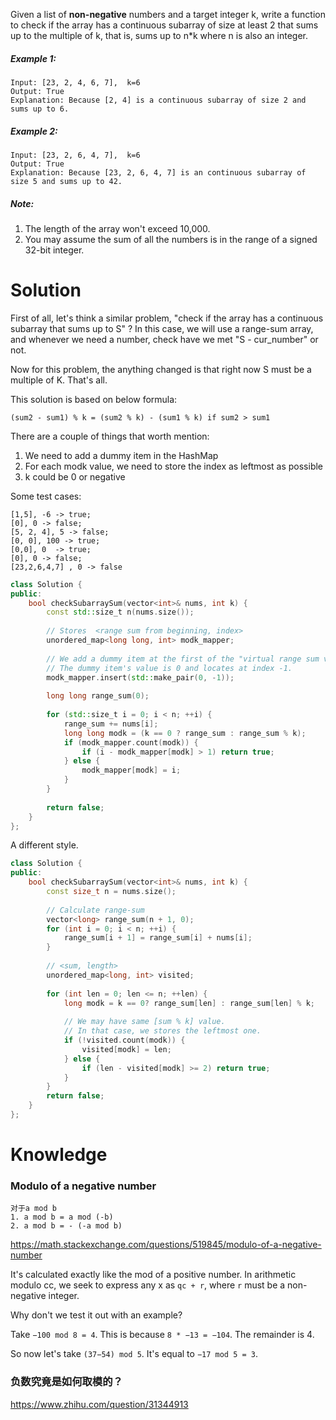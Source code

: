 Given a list of __non-negative__ numbers and a target integer k, write a function to check if the array has a continuous subarray of size at least 2 that sums up to the multiple of k, that is, sums up to n\*k where n is also an integer.

##### Example 1:

```
Input: [23, 2, 4, 6, 7],  k=6
Output: True
Explanation: Because [2, 4] is a continuous subarray of size 2 and sums up to 6.
```

##### Example 2:

```
Input: [23, 2, 6, 4, 7],  k=6
Output: True
Explanation: Because [23, 2, 6, 4, 7] is an continuous subarray of size 5 and sums up to 42.
```

##### Note:

1. The length of the array won't exceed 10,000.
2. You may assume the sum of all the numbers is in the range of a signed 32-bit integer.

# Solution

First of all, let's think a similar problem, "check if the array has a continuous subarray that sums up to S" ? In this case, we will use a range-sum array, and whenever we need a number, check have we met "S - cur_number" or not.

Now for this problem, the anything changed is that right now S must be a multiple of K. That's all.

This solution is based on below formula:

```
(sum2 - sum1) % k = (sum2 % k) - (sum1 % k) if sum2 > sum1
```

There are a couple of things that worth mention:

1. We need to add a dummy item in the HashMap
2. For each modk value, we need to store the index as leftmost as possible
3. k could be 0 or negative


Some test cases:

```
[1,5], -6 -> true;
[0], 0 -> false;
[5, 2, 4], 5 -> false;
[0, 0], 100 -> true;
[0,0], 0  -> true;
[0], 0 -> false;
[23,2,6,4,7] , 0 -> false
```

```cpp
class Solution {
public:
    bool checkSubarraySum(vector<int>& nums, int k) {
        const std::size_t n(nums.size());
        
        // Stores  <range sum from beginning, index> 
        unordered_map<long long, int> modk_mapper;
        
        // We add a dummy item at the first of the "virtual range sum vector".
        // The dummy item's value is 0 and locates at index -1.
        modk_mapper.insert(std::make_pair(0, -1));
        
        long long range_sum(0);
        
        for (std::size_t i = 0; i < n; ++i) {
            range_sum += nums[i];
            long long modk = (k == 0 ? range_sum : range_sum % k);
            if (modk_mapper.count(modk)) {
                if (i - modk_mapper[modk] > 1) return true;
            } else {
                modk_mapper[modk] = i;
            }
        }
        
        return false;
    }
};
```

A different style.

```cpp
class Solution {
public:
    bool checkSubarraySum(vector<int>& nums, int k) {
        const size_t n = nums.size();
        
        // Calculate range-sum
        vector<long> range_sum(n + 1, 0); 
        for (int i = 0; i < n; ++i) {
            range_sum[i + 1] = range_sum[i] + nums[i];
        }
        
        // <sum, length>
        unordered_map<long, int> visited;
        
        for (int len = 0; len <= n; ++len) {
            long modk = k == 0? range_sum[len] : range_sum[len] % k;
            
            // We may have same [sum % k] value.
            // In that case, we stores the leftmost one. 
            if (!visited.count(modk)) {
                visited[modk] = len;
            } else {
                if (len - visited[modk] >= 2) return true;
            }
        }
        return false;
    }
};
```

# Knowledge

### Modulo of a negative number



```
对于a mod b
1. a mod b = a mod (-b)
2. a mod b = - (-a mod b)
```


https://math.stackexchange.com/questions/519845/modulo-of-a-negative-number


It's calculated exactly like the mod of a positive number. In arithmetic modulo cc, we seek to express any x as ```qc + r```, where ```r``` must be a non-negative integer.

Why don't we test it out with an example?

Take ```−100 mod 8 = 4```. This is because ```8 * −13 = −104```. The remainder is 4.

So now let's take ```(37−54) mod 5```. It's equal to ```−17 mod 5 = 3```. 


### 负数究竟是如何取模的？

https://www.zhihu.com/question/31344913
